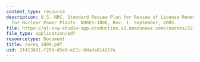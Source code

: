 ```yaml
---
content_type: resource
description: U.S. NRC. Standard Review Plan for Review of License Renewal Applications
  for Nuclear Power Plants. NUREG-1800, Rev. 1. September, 2005.
file: https://ol-ocw-studio-app-production.s3.amazonaws.com/courses/22-39-integration-of-reactor-design-operations-and-safety-fall-2006/2f413801f298d5e9e21c0dada014217e_nureg_1800.pdf
file_type: application/pdf
resourcetype: Document
title: nureg_1800.pdf
uid: 2f413801-f298-d5e9-e21c-0dada014217e
---
```


